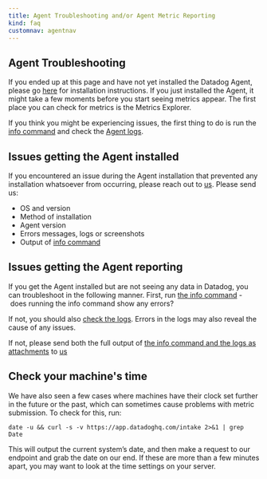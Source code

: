 ```yaml
---
title: Agent Troubleshooting and/or Agent Metric Reporting
kind: faq
customnav: agentnav
---
```


## Agent Troubleshooting

If you ended up at this page and have not yet installed the Datadog Agent, please go [here](/agent/) for installation instructions. If you just installed the Agent, it might take a few moments before you start seeing metrics appear. The first place you can check for metrics is the Metrics Explorer.

If you think you might be experiencing issues, the first thing to do is run the [info command](/agent/faq/agent-status-and-information) and check the [Agent logs](/agent/faq/log-locations).

## Issues getting the Agent installed

If you encountered an issue during the Agent installation that prevented any installation whatsoever from occurring, please reach out to [us](/help). Please send us:

* OS and version
* Method of installation
* Agent version
* Errors messages, logs or screenshots
* Output of [info command](/agent/faq/agent-status-and-information)

## Issues getting the Agent reporting

If you get the Agent installed but are not seeing any data in Datadog, you can troubleshoot in the following manner. First, run [the info command](/agent/faq/agent-status-and-information) - does running the info command show any errors?

If not, you should also [check the logs](/agent/faq/log-locations). Errors in the logs may also reveal the cause of any issues.

If not, please send both the full output of [the info command and the logs as attachments](/agent/faq/send-logs-and-configs-to-datadog-via-flare-command) to [us](/help)

## Check your machine's time

We have also seen a few cases where machines have their clock set further in the future or the past, which can sometimes cause problems with metric submission. To check for this, run:
```
date -u && curl -s -v https://app.datadoghq.com/intake 2>&1 | grep Date
```

This will output the current system’s date, and then make a request to our endpoint and grab the date on our end. If these are more than a few minutes apart, you may want to look at the time settings on your server.